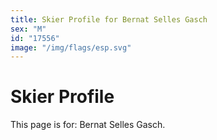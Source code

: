 ```yaml
---
title: Skier Profile for Bernat Selles Gasch
sex: "M"
id: "17556"
image: "/img/flags/esp.svg" 
---
```


# Skier Profile

This page is for: Bernat Selles Gasch.
    